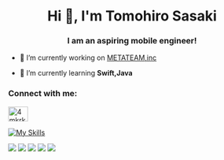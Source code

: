 <h1 align="center">Hi 👋, I'm Tomohiro Sasaki</h1>
<h3 align="center">I am an aspiring mobile engineer!</h3>

- 🔭 I’m currently working on [METATEAM,inc](https://metateam.co.jp/)

- 🌱 I’m currently learning **Swift,Java**

<h3 align="left">Connect with me:</h3>
<p align="left">
<a href="https://twitter.com/4mkrk" target="blank"><img align="center" src="https://raw.githubusercontent.com/rahuldkjain/github-profile-readme-generator/master/src/images/icons/Social/twitter.svg" alt="4mkrk" height="30" width="40" /></a>
</p>

[![My Skills](https://skillicons.dev/icons?i=js,ts,jquery,nextjs,nodejs,react,tailwind,html,css,java,aws,bash,firebase,githubactions)](https://skillicons.dev)

![](http://github-profile-summary-cards.vercel.app/api/cards/profile-details?username=sasakitomopi&theme=default)
![](http://github-profile-summary-cards.vercel.app/api/cards/repos-per-language?username=sasakitomopi&theme=default)
![](http://github-profile-summary-cards.vercel.app/api/cards/most-commit-language?username=sasakitomopi&theme=default)
![](http://github-profile-summary-cards.vercel.app/api/cards/stats?username=sasakitomopi&theme=default)
![](http://github-profile-summary-cards.vercel.app/api/cards/productive-time?username=sasakitomopi&theme=default&utcOffset=8)
